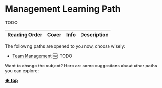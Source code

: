 [//]: # (Auto generated file from templates)

# Management Learning Path

TODO

| Reading Order | Cover | Info | Description |
| --- | --- | --- | --- |

The following paths are opened to you now, choose wisely:

- [Team Management :new:](/content/paths/team-management.md): TODO


Want to change the subject? Here are some suggestions about other paths you can explore:


[**⬆ top**](#management-learning-path)
